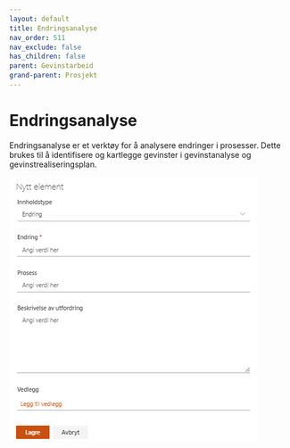 ```yaml
---
layout: default
title: Endringsanalyse
nav_order: 511
nav_exclude: false
has_children: false
parent: Gevinstarbeid
grand-parent: Prosjekt
---
```


# Endringsanalyse

Endringsanalyse er et verktøy for å analysere endringer i prosesser. Dette brukes til å identifisere og kartlegge gevinster i gevinstanalyse og gevinstrealiseringsplan.

![](./media/image81.png)